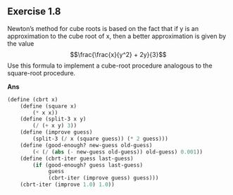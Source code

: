 ## Exercise 1.8

Newton’s method for cube roots is based on the fact that if y is an approximation to the cube root of x, then a better approximation is given by the value
$$\frac{\frac{x}{y^2} + 2y}{3}$$
Use this formula to implement a cube-root procedure analogous to the square-root procedure.

**Ans**

```scheme
(define (cbrt x)
    (define (square x)
        (* x x))
    (define (split-3 x y)
        (/ (+ x y) 3))
    (define (improve guess)
        (split-3 (/ x (square guess)) (* 2 guess)))
    (define (good-enough? new-guess old-guess)
        (< (/ (abs (- new-guess old-guess)) old-guess) 0.001))
    (define (cbrt-iter guess last-guess)
        (if (good-enough? guess last-guess)
             guess
             (cbrt-iter (improve guess) guess)))
    (cbrt-iter (improve 1.0) 1.0))
```
